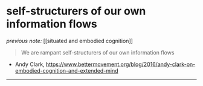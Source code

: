 # self-structurers of our own information flows

_previous note:_ [[situated and embodied cognition]]

> We are rampant self-structurers of our own information flows 

- Andy Clark, <https://www.bettermovement.org/blog/2016/andy-clark-on-embodied-cognition-and-extended-mind>


 
---
 